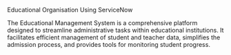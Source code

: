 Educational Organisation Using ServiceNow

The Educational Management System is a comprehensive platform designed to streamline administrative tasks within educational institutions. 
It facilitates efficient management of student and teacher data, simplifies the admission process, and provides tools for monitoring student progress.
